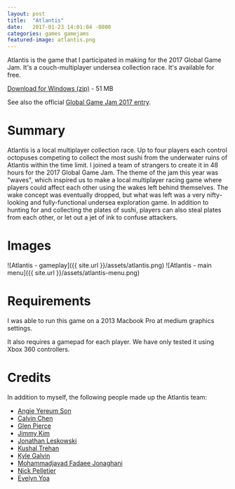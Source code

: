 ```yaml
---
layout: post
title:  "Atlantis"
date:   2017-01-23 14:01:04 -0800
categories: games gamejams
featured-image: atlantis.png
---
```

Atlantis is the game that I participated in making for the 2017 Global Game Jam. It's a couch-multiplayer undersea collection race. It's available for free.<!--more-->

[Download for Windows (zip)][download] - 51 MB

See also the official [Global Game Jam 2017 entry][ggj].

# Summary

Atlantis is a local multiplayer collection race. Up to four players each control octopuses competing to collect the most sushi from the underwater ruins of Atlantis within the time limit. I joined a team of strangers to create it in 48 hours for the 2017 Global Game Jam. The theme of the jam this year was "waves", which inspired us to make a local multiplayer racing game where players could affect each other using the wakes left behind themselves. The wake concept was eventually dropped, but what was left was a very nifty-looking and fully-functional undersea exploration game. In addition to hunting for and collecting the plates of sushi, players can also steal plates from each other, or let out a jet of ink to confuse attackers.

# Images

![Atlantis - gameplay]({{ site.url }}/assets/atlantis.png)
![Atlantis - main menu]({{ site.url }}/assets/atlantis-menu.png)

# Requirements

I was able to run this game on a 2013 Macbook Pro at medium graphics settings.

It also requires a gamepad for each player. We have only tested it using Xbox 360 controllers.

# Credits

In addition to myself, the following people made up the Atlantis team:
* [Angie Yereum Son][angie-son]
* [Calvin Chen][calvin-chen]
* [Glen Pierce][glen-pierce]
* [Jimmy Kim][jimmy-kim]
* [Jonathan Leskowski][jonathan-leskowski]
* [Kushal Trehan][kushal-trehan]
* [Kyle Galvin][kyle-glavin]
* [Mohammadjavad Fadaee Jonaghani][mo-fadaee]
* [Nick Pelletier][nick-pelletier]
* [Evelyn Yoa][evelyn-yoa]

[download]: http://ggj.s3.amazonaws.com/games/2017/01/22/1507/atlantis.zip
[ggj]: http://globalgamejam.org/2017/games/atlantis-0
[angie-son]: http://globalgamejam.org/users/angie-yereum-son
[calvin-chen]: http://globalgamejam.org/users/calvin-chen
[glen-pierce]: http://globalgamejam.org/users/glen-pierce
[jimmy-kim]: http://globalgamejam.org/users/jjkk91
[jonathan-leskowski]: http://globalgamejam.org/users/jleskows
[kushal-trehan]: http://globalgamejam.org/users/kushalt
[kyle-glavin]: http://globalgamejam.org/users/kylethedeveloper
[mo-fadaee]: http://globalgamejam.org/users/mjfadaee
[nick-pelletier]: http://globalgamejam.org/users/npelletier89
[evelyn-yoa]: http://globalgamejam.org/users/yoaevelyngmailcom
